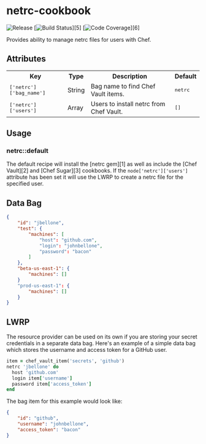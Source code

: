 netrc-cookbook
==============
![Release](http://img.shields.io/github/release/johnbellone/netrc-cookbook.svg)
[![Build Status](http://img.shields.io/travis/johnbellone/netrc-cookbook.svg)][5]
[![Code Coverage](http://img.shields.io/coveralls/johnbellone/netrc-cookbook.svg)][6]

Provides ability to manage netrc files for users with Chef.

## Attributes
<table>
  <tr>
    <th>Key</th>
    <th>Type</th>
    <th>Description</th>
    <th>Default</th>
  </tr>
  <tr>
    <td><tt>['netrc']['bag_name']</tt></td>
    <td>String</td>
    <td>Bag name to find Chef Vault items.</td>
    <td><tt>netrc</tt></td>
  </tr>
  <tr>
    <td><tt>['netrc']['users']</tt></td>
    <td>Array</td>
    <td>Users to install netrc from Chef Vault.</td>
    <td><tt>[]</tt></td>
  </tr>
</table>

## Usage

### netrc::default
The default recipe will install the [netrc gem][1] as well as include
the [Chef Vault][2] and [Chef Sugar][3] cookbooks. If the
`node['netrc']['users']` attribute has been set it will use the LWRP
to create a netrc file for the specified user.

## Data Bag
```json
{
    "id": "jbellone",
    "test": {
        "machines": [
            "host": "github.com",
            "login": "johnbellone",
            "password": "bacon"
        ]
    },
    "beta-us-east-1": {
        "machines": []
    }
    "prod-us-east-1": {
        "machines": []
    }
}
```

## LWRP
The resource provider can be used on its own if you are storing your
secret credentials in a separate data bag. Here's an example of a simple
data bag which stores the username and access token for a GitHub user.

```ruby
item = chef_vault_item('secrets', 'github')
netrc 'jbellone' do
  host 'github.com'
  login item['username']
  password item['access_token']
end
```

The bag item for this example would look like:
```json
{
    "id": "github",
    "username": "johnbellone",
    "access_token": "bacon"
}
```
